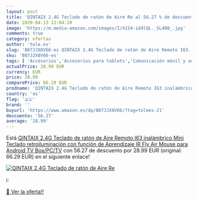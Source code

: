 ```yaml
---
layout: post
title: 'QINTAIX 2.4G Teclado de ratón de Aire Re al 56.27 % de descuento'
date: 2020-04-13 12:04:20
image: 'https://m.media-amazon.com/images/I/4154-id4lQL._SL400_.jpg'
comments: true
category: ofertas
author: 'tole.es'
slug: 'B07JJX8V66-es QINTAIX 2.4G Teclado de ratón de Aire Remoto I63...'
sku: 'B07JJX8V66-es'
tags: [ 'Accesorios','Accesorios para tablets','Comunicación móvil y accesorios','Electrónica','Informática','Móviles','Móviles y smartphones libres','Soportes para tablets','android', ]
actualPrice: 28.99 EUR
currency: EUR
price: 28.99
comparePrice: 66.29 EUR
prodname: 'QINTAIX 2.4G Teclado de ratón de Aire Remoto I63 inalámbrico Mini Teclado retroiluminación con función de Aprendizaje IR Fly Air Mouse para Android TV Box/PC/TV'
country: 'es'
flag: '🇪🇸'
brand: ''
buyurl: 'https://www.amazon.es/dp/B07JJX8V66/?tag=tolees-21'
descuento: '56.27'
average: '28.99'
---
```


Está [QINTAIX 2.4G Teclado de ratón de Aire Remoto I63 inalámbrico Mini Teclado retroiluminación con función de Aprendizaje IR Fly Air Mouse para Android TV Box/PC/TV](https://www.amazon.es/dp/B07JJX8V66/?tag=tolees-21) con 56.27 de descuento por 28.99 EUR (original: 66.29 EUR) en el siguiente enlace!

[![QINTAIX 2.4G Teclado de ratón de Aire Re](https://m.media-amazon.com/images/I/4154-id4lQL._SL400_.jpg)](https://www.amazon.es/dp/B07JJX8V66/?tag=tolees-21)

ℹ️:


[🛒 Ver la oferta!!](https://www.amazon.es/dp/B07JJX8V66/?tag=tolees-21)
